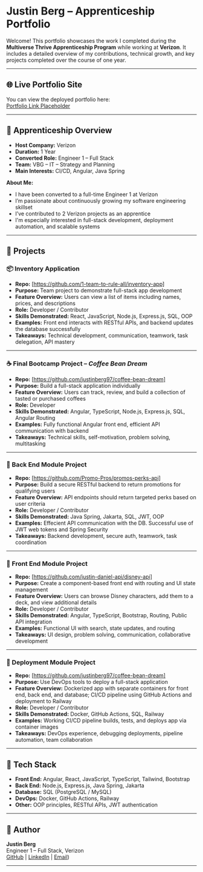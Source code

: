 # Justin Berg – Apprenticeship Portfolio

Welcome! This portfolio showcases the work I completed during the **Multiverse Thrive Apprenticeship Program** while working at **Verizon**. It includes a detailed overview of my contributions, technical growth, and key projects completed over the course of one year.

---

## 🌐 Live Portfolio Site

You can view the deployed portfolio here:  
[Portfolio Link Placeholder](#)

---

## 🧭 Apprenticeship Overview

- **Host Company:** Verizon  
- **Duration:** 1 Year  
- **Converted Role:** Engineer 1 – Full Stack  
- **Team:** VBG – IT – Strategy and Planning  
- **Main Interests:** CI/CD, Angular, Java Spring  

**About Me:**  
- I have been converted to a full-time Engineer 1 at Verizon  
- I’m passionate about continuously growing my software engineering skillset  
- I’ve contributed to 2 Verizon projects as an apprentice
- I'm especially interested in full-stack development, deployment automation, and scalable systems  

---

## 📂 Projects

### 📦 Inventory Application

- **Repo:** [https://github.com/1-team-to-rule-all/inventory-app] 
- **Purpose:** Team project to demonstrate full-stack app development  
- **Feature Overview:** Users can view a list of items including names, prices, and descriptions  
- **Role:** Developer / Contributor  
- **Skills Demonstrated:** React, JavaScript, Node.js, Express.js, SQL, OOP  
- **Examples:** Front end interacts with RESTful APIs, and backend updates the database successfully  
- **Takeaways:** Technical development, communication, teamwork, task delegation, API mastery  

---

### ☕ Final Bootcamp Project – *Coffee Bean Dream*

- **Repo:** [https://github.com/justinberg97/coffee-bean-dream] 
- **Purpose:** Build a full-stack application individually  
- **Feature Overview:** Users can track, review, and build a collection of tasted or purchased coffees  
- **Role:** Developer  
- **Skills Demonstrated:** Angular, TypeScript, Node.js, Express.js, SQL, Angular Routing  
- **Examples:** Fully functional Angular front end, efficient API communication with backend  
- **Takeaways:** Technical skills, self-motivation, problem solving, multitasking  

---

### 🔧 Back End Module Project

- **Repo:** [https://github.com/Promo-Pros/promos-perks-api] 
- **Purpose:** Build a secure RESTful backend to return promotions for qualifying users  
- **Feature Overview:** API endpoints should return targeted perks based on user criteria  
- **Role:** Developer / Contributor  
- **Skills Demonstrated:** Java Spring, Jakarta, SQL, JWT, OOP  
- **Examples:** Effecient API communication with the DB.  Successful use of JWT web tokens and Spring Security  
- **Takeaways:** Backend development, secure auth, teamwork, task coordination  

---

### 🎨 Front End Module Project

- **Repo:** [https://github.com/justin-daniel-api/disney-api]  
- **Purpose:** Create a component-based front end with routing and UI state management  
- **Feature Overview:** Users can browse Disney characters, add them to a deck, and view additional details  
- **Role:** Developer / Contributor  
- **Skills Demonstrated:** Angular, TypeScript, Bootstrap, Routing, Public API integration  
- **Examples:** Functional UI with search, state updates, and routing  
- **Takeaways:** UI design, problem solving, communication, collaborative development  

---

### 🚀 Deployment Module Project

- **Repo:** [https://github.com/justinberg97/coffee-bean-dream]
- **Purpose:** Use DevOps tools to deploy a full-stack application  
- **Feature Overview:** Dockerized app with separate containers for front end, back end, and database; CI/CD pipeline using GitHub Actions and deployment to Railway  
- **Role:** Developer / Contributor  
- **Skills Demonstrated:** Docker, GitHub Actions, SQL, Railway  
- **Examples:** Working CI/CD pipeline builds, tests, and deploys app via container images  
- **Takeaways:** DevOps experience, debugging deployments, pipeline automation, team collaboration  

---

## 🧰 Tech Stack

- **Front End:** Angular, React, JavaScript, TypeScript, Tailwind, Bootstrap  
- **Back End:** Node.js, Express.js, Java Spring, Jakarta  
- **Database:** SQL (PostgreSQL / MySQL)  
- **DevOps:** Docker, GitHub Actions, Railway  
- **Other:** OOP principles, RESTful APIs, JWT authentication

---

## 👤 Author

**Justin Berg**  
Engineer 1 – Full Stack, Verizon  
[GitHub](https://github.com/justinberg97) | [LinkedIn](https://www.linkedin.com/in/justin-berg-07409518a/) | [Email](justin.berg1@verizon.com))

---